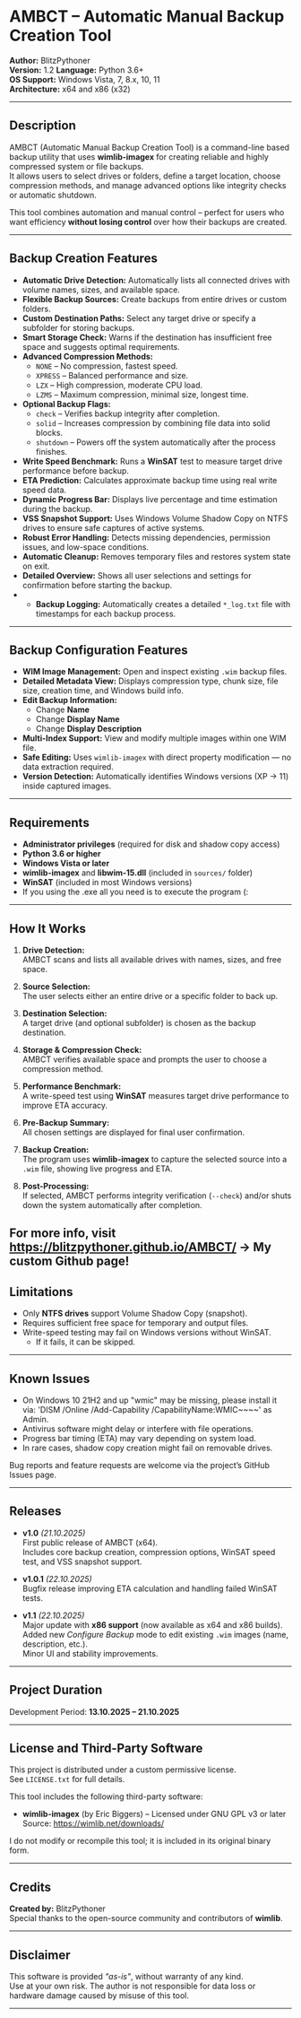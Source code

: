 # AMBCT – Automatic Manual Backup Creation Tool

**Author:** BlitzPythoner  
**Version:** 1.2
**Language:** Python 3.6+  
**OS Support:** Windows Vista, 7, 8.x, 10, 11  
**Architecture:** x64 and x86 (x32)  

---

## Description

AMBCT (Automatic Manual Backup Creation Tool) is a command-line based backup utility that uses **wimlib-imagex** for creating reliable and highly compressed system or file backups.  
It allows users to select drives or folders, define a target location, choose compression methods, and manage advanced options like integrity checks or automatic shutdown.

This tool combines automation and manual control – perfect for users who want efficiency **without losing control** over how their backups are created.

---

## Backup Creation Features

- **Automatic Drive Detection:** Automatically lists all connected drives with volume names, sizes, and available space.  
- **Flexible Backup Sources:** Create backups from entire drives or custom folders.  
- **Custom Destination Paths:** Select any target drive or specify a subfolder for storing backups.  
- **Smart Storage Check:** Warns if the destination has insufficient free space and suggests optimal requirements.  
- **Advanced Compression Methods:**  
  - `NONE` – No compression, fastest speed.  
  - `XPRESS` – Balanced performance and size.  
  - `LZX` – High compression, moderate CPU load.  
  - `LZMS` – Maximum compression, minimal size, longest time.  
- **Optional Backup Flags:**  
  - `check` – Verifies backup integrity after completion.  
  - `solid` – Increases compression by combining file data into solid blocks.  
  - `shutdown` – Powers off the system automatically after the process finishes.  
- **Write Speed Benchmark:** Runs a **WinSAT** test to measure target drive performance before backup.  
- **ETA Prediction:** Calculates approximate backup time using real write speed data.  
- **Dynamic Progress Bar:** Displays live percentage and time estimation during the backup.  
- **VSS Snapshot Support:** Uses Windows Volume Shadow Copy on NTFS drives to ensure safe captures of active systems.  
- **Robust Error Handling:** Detects missing dependencies, permission issues, and low-space conditions.  
- **Automatic Cleanup:** Removes temporary files and restores system state on exit.  
- **Detailed Overview:** Shows all user selections and settings for confirmation before starting the backup.
- - **Backup Logging:** Automatically creates a detailed `*_log.txt` file with timestamps for each backup process. 

---

## Backup Configuration Features

- **WIM Image Management:** Open and inspect existing `.wim` backup files.  
- **Detailed Metadata View:** Displays compression type, chunk size, file size, creation time, and Windows build info.  
- **Edit Backup Information:**  
  - Change **Name**  
  - Change **Display Name**  
  - Change **Display Description**  
- **Multi-Index Support:** View and modify multiple images within one WIM file.  
- **Safe Editing:** Uses `wimlib-imagex` with direct property modification — no data extraction required.  
- **Version Detection:** Automatically identifies Windows versions (XP → 11) inside captured images.

---

## Requirements

- **Administrator privileges** (required for disk and shadow copy access)  
- **Python 3.6 or higher**  
- **Windows Vista or later**  
- **wimlib-imagex** and **libwim-15.dll** (included in `sources/` folder)  
- **WinSAT** (included in most Windows versions)  
- If you using the .exe all you need is to execute the program (:

---

## How It Works

1. **Drive Detection:**  
   AMBCT scans and lists all available drives with names, sizes, and free space.  

2. **Source Selection:**  
   The user selects either an entire drive or a specific folder to back up.  

3. **Destination Selection:**  
   A target drive (and optional subfolder) is chosen as the backup destination.  

4. **Storage & Compression Check:**  
   AMBCT verifies available space and prompts the user to choose a compression method.  

5. **Performance Benchmark:**  
   A write-speed test using **WinSAT** measures target drive performance to improve ETA accuracy.  

6. **Pre-Backup Summary:**  
   All chosen settings are displayed for final user confirmation.  

7. **Backup Creation:**  
   The program uses **wimlib-imagex** to capture the selected source into a `.wim` file, showing live progress and ETA.  

8. **Post-Processing:**  
   If selected, AMBCT performs integrity verification (`--check`) and/or shuts down the system automatically after completion.
 
For more info, visit https://blitzpythoner.github.io/AMBCT/ -> My custom Github page!
---

## Limitations
 
- Only **NTFS drives** support Volume Shadow Copy (snapshot).  
- Requires sufficient free space for temporary and output files.  
- Write-speed testing may fail on Windows versions without WinSAT.
    - If it fails, it can be skipped. 

---

## Known Issues

- On Windows 10 21H2 and up "wmic" may be missing, please install it via: 'DISM /Online /Add-Capability /CapabilityName:WMIC~~~~' as Admin.
- Antivirus software might delay or interfere with file operations.  
- Progress bar timing (ETA) may vary depending on system load.  
- In rare cases, shadow copy creation might fail on removable drives.  

Bug reports and feature requests are welcome via the project’s GitHub Issues page.

---
## Releases

- **v1.0** *(21.10.2025)*  
  First public release of AMBCT (x64).  
  Includes core backup creation, compression options, WinSAT speed test, and VSS snapshot support.

- **v1.0.1** *(22.10.2025)*  
  Bugfix release improving ETA calculation and handling failed WinSAT tests.

- **v1.1** *(22.10.2025)*  
  Major update with **x86 support** (now available as x64 and x86 builds).  
  Added new *Configure Backup* mode to edit existing `.wim` images (name, description, etc.).  
  Minor UI and stability improvements.
---

## Project Duration

Development Period: **13.10.2025 – 21.10.2025**

---

## License and Third-Party Software

This project is distributed under a custom permissive license.  
See `LICENSE.txt` for full details.

This tool includes the following third-party software:

- **wimlib-imagex** (by Eric Biggers) – Licensed under GNU GPL v3 or later  
  Source: https://wimlib.net/downloads/

I do not modify or recompile this tool; it is included in its original binary form.

---

## Credits

**Created by:** BlitzPythoner  
Special thanks to the open-source community and contributors of **wimlib**.  

---

## Disclaimer

This software is provided *"as-is"*, without warranty of any kind.  
Use at your own risk. The author is not responsible for data loss or hardware damage caused by misuse of this tool.

---





